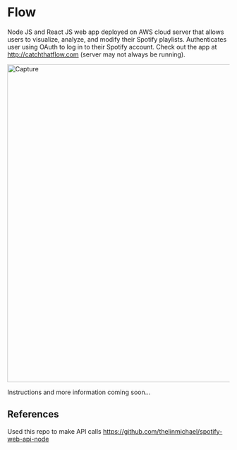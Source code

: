 # Flow
Node JS and React JS web app deployed on AWS cloud server that allows users to visualize, analyze, and modify their Spotify playlists. Authenticates user using OAuth to log in to their Spotify account. Check out the app at <http://catchthatflow.com> (server may not always be running).

<img width="720" alt="Capture" src="https://user-images.githubusercontent.com/60802511/117400461-4e94d100-aec8-11eb-9212-bafa3e99a7a4.PNG">

Instructions and more information coming soon...

## References
Used this repo to make API calls <https://github.com/thelinmichael/spotify-web-api-node>
